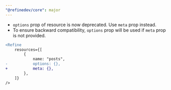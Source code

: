 ```yaml
---
"@refinedev/core": major
---
```


-   `options` prop of resource is now deprecated. Use `meta` prop instead.
-   To ensure backward compatibility, `options` prop will be used if `meta` prop is not provided.

```diff
<Refine
    resources={[
        {
            name: "posts",
-           options: {},
+           meta: {},
        },
    ]}
/>
```
